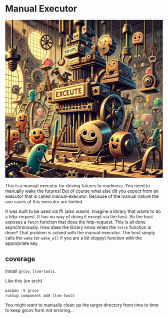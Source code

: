 # Manual Executor

![Manual Executor](assets/visual.webp)

This is a manual executor for driving futures to readiness. You need to manually wake the futures! But of course what else dit you expect from an executor that is called manual-executor. Because of the manual nature the use cases of this executor are limited.

It was built to be used via ffi (also wasm). Imagine a library that wants to do a http-request. It has no way of doing it except via the host. So the host exposes a `fetch` function that does the http-request. This is all done asynchronously. How does the library know when the `fetch` function is done? That problem is solved with the manual-executor. The host simply calls the `wake` (or `wake_all` if you are a bit sloppy) function with the appropriate key.

## coverage

Install `grcov`, `llvm-tools`.

Like this (on arch)

```
pacman -S grcov
rustup component add llvm-tools
```

You might want to manually clean up the target directory from time to time to keep grcov form not erroring...

